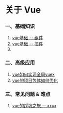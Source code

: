 # 关于 Vue

### 一、基础知识
1. [vue基础 -- 组件]()
2. [vue基础 -- 插件]()
3. 

### 二、高级应用
1. [vue如何实现全局vuex]()
2. [vue的项目包体如何优化]()

### 三、常见问题 & 难点
1. [vue的踩坑之旅 -- xxxx]()


